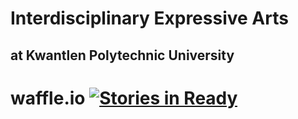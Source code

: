 Interdisciplinary Expressive Arts
=================================

at Kwantlen Polytechnic University
----------------------------------

waffle.io  [![Stories in Ready](https://badge.waffle.io/waffleio/waffle.io.png)](http://waffle.io/rosslaird/kwantlen)
=========
